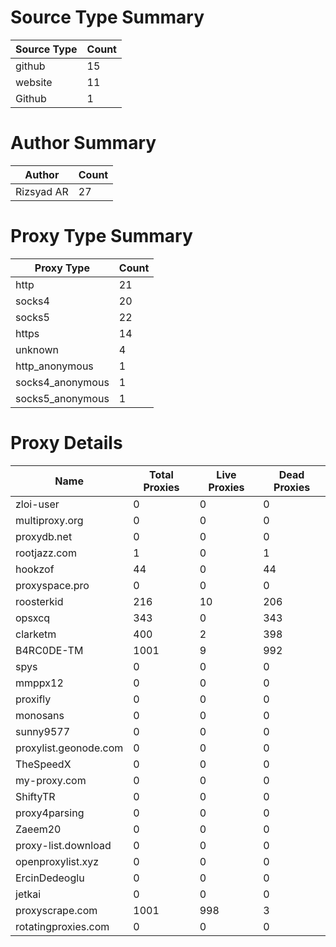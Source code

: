 # Source Type Summary

| Source Type | Count |
|-------------|-------|
| github | 15 |
| website | 11 |
| Github | 1 |


# Author Summary

| Author | Count |
|--------|-------|
| Rizsyad AR | 27 |


# Proxy Type Summary

| Proxy Type | Count |
|------------|-------|
| http | 21 |
| socks4 | 20 |
| socks5 | 22 |
| https | 14 |
| unknown | 4 |
| http_anonymous | 1 |
| socks4_anonymous | 1 |
| socks5_anonymous | 1 |


# Proxy Details

| Name | Total Proxies | Live Proxies | Dead Proxies |
|------|---------------|--------------|---------------|
| zloi-user | 0 | 0 | 0 |
| multiproxy.org | 0 | 0 | 0 |
| proxydb.net | 0 | 0 | 0 |
| rootjazz.com | 1 | 0 | 1 |
| hookzof | 44 | 0 | 44 |
| proxyspace.pro | 0 | 0 | 0 |
| roosterkid | 216 | 10 | 206 |
| opsxcq | 343 | 0 | 343 |
| clarketm | 400 | 2 | 398 |
| B4RC0DE-TM | 1001 | 9 | 992 |
| spys | 0 | 0 | 0 |
| mmppx12 | 0 | 0 | 0 |
| proxifly | 0 | 0 | 0 |
| monosans | 0 | 0 | 0 |
| sunny9577 | 0 | 0 | 0 |
| proxylist.geonode.com | 0 | 0 | 0 |
| TheSpeedX | 0 | 0 | 0 |
| my-proxy.com | 0 | 0 | 0 |
| ShiftyTR | 0 | 0 | 0 |
| proxy4parsing | 0 | 0 | 0 |
| Zaeem20 | 0 | 0 | 0 |
| proxy-list.download | 0 | 0 | 0 |
| openproxylist.xyz | 0 | 0 | 0 |
| ErcinDedeoglu | 0 | 0 | 0 |
| jetkai | 0 | 0 | 0 |
| proxyscrape.com | 1001 | 998 | 3 |
| rotatingproxies.com | 0 | 0 | 0 |
